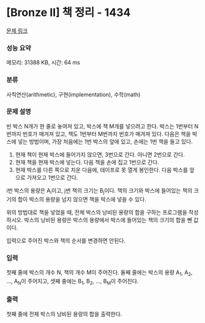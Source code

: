 # [Bronze II] 책 정리 - 1434 

[문제 링크](https://www.acmicpc.net/problem/1434) 

### 성능 요약

메모리: 31388 KB, 시간: 64 ms

### 분류

사칙연산(arithmetic), 구현(implementation), 수학(math)

### 문제 설명

<p style="user-select: auto;">빈 박스 N개가 한 줄로 놓여져 있고, 박스에 책 M개를 넣으려고 한다. 박스는 1번부터 N번까지 번호가 매겨져 있고, 책도 1번부터 M번까지 번호가 매겨져 있다. 다음은 책을 박스에 넣는 방법이며, 가장 처음에는 1번 박스의 앞에 있고, 손에는 1번 책을 들고 있다.</p>

<ol style="user-select: auto;">
	<li style="user-select: auto;">현재 책이 현재 박스에 들어가지 않으면, 3번으로 간다. 아니면 2번으로 간다.</li>
	<li style="user-select: auto;">현재 책을 현재 박스에 넣는다. 다음 책을 손에 집고 1번으로 간다.</li>
	<li style="user-select: auto;">현재 박스를 다른 쪽으로 치운 다음에, 테이프로 못 열게 봉인한다. 다음 박스를 앞으로 가져오고 1번으로 간다.</li>
</ol>

<p style="user-select: auto;">i번 박스의 용량은 A<sub style="user-select: auto;">i</sub>이고, j번 책의 크기는 B<sub style="user-select: auto;">j</sub>이다. 책의 크기와 박스에 들어있는 책의 크기의 합이 박스의 용량을 넘지 않으면 책을 박스에 넣을 수 있다.</p>

<p style="user-select: auto;">위의 방법대로 책을 넣었을 때, 전체 박스의 낭비된 용량의 합을 구하는 프로그램을 작성하시오. 박스의 낭비된 용량은 박스의 용량에서 박스에 들어있는 책의 크기의 합을 뺀 값이다.</p>

<p style="user-select: auto;">입력으로 주어진 박스와 책의 순서를 변경하면 안된다.</p>

### 입력 

 <p style="user-select: auto;">첫째 줄에 박스의 개수 N, 책의 개수 M이 주어진다. 둘째 줄에는 박스의 용량 A<sub style="user-select: auto;">1</sub>, A<sub style="user-select: auto;">2</sub>, ..., A<sub style="user-select: auto;">N</sub>이 주어지고, 셋째 줄에는 B<sub style="user-select: auto;">1</sub>, B<sub style="user-select: auto;">2</sub>, ..., B<sub style="user-select: auto;">M</sub>이 주어진다.</p>

### 출력 

 <p style="user-select: auto;">첫째 줄에 전체 박스의 낭비된 용량의 합을 출력한다.</p>

